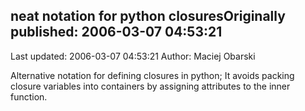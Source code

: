 ## neat notation for python closuresOriginally published: 2006-03-07 04:53:21 
Last updated: 2006-03-07 04:53:21 
Author: Maciej Obarski 
 
Alternative notation for defining closures in python; It avoids packing closure variables into containers by assigning attributes to the inner function.